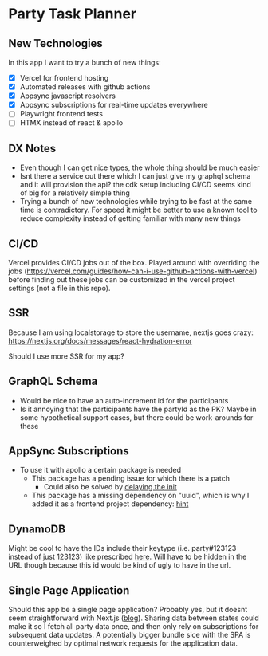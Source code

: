 # Party Task Planner

## New Technologies

In this app I want to try a bunch of new things:
- [x] Vercel for frontend hosting
- [x] Automated releases with github actions
- [x] Appsync javascript resolvers
- [x] Appsync subscriptions for real-time updates everywhere
- [ ] Playwright frontend tests
- [ ] HTMX instead of react & apollo

## DX Notes

- Even though I can get nice types, the whole thing should be much easier
- Isnt there a service out there which I can just give my graphql schema and it will provision the
  api? the cdk setup including CI/CD seems kind of big for a relatively simple thing
- Trying a bunch of new technologies while trying to be fast at the same time is
  contradictory. For speed it might be better to use a known tool to reduce complexity instead of
  getting familiar with many new things

## CI/CD

Vercel provides CI/CD jobs out of the box. Played around with overriding the jobs
(https://vercel.com/guides/how-can-i-use-github-actions-with-vercel) before finding out these jobs
can be customized in the vercel project settings (not a file in this repo).

## SSR

Because I am using localstorage to store the username, nextjs goes crazy:
https://nextjs.org/docs/messages/react-hydration-error

Should I use more SSR for my app?

## GraphQL Schema

- Would be nice to have an auto-increment id for the participants
- Is it annoying that the participants have the partyId as the PK? Maybe in some hypothetical
  support cases, but there could be work-arounds for these

## AppSync Subscriptions

- To use it with apollo a certain package is needed
  - This package has a pending issue for which there is a patch
    - Could also be solved by [delaying the init](https://github.com/awslabs/aws-mobile-appsync-sdk-js/issues/491#issuecomment-671469907)
  - This package has a missing dependency on "uuid", which is why I added it as a frontend project
    dependency: [hint](https://github.com/awslabs/aws-mobile-appsync-sdk-js/issues/695)

## DynamoDB

Might be cool to have the IDs include their keytype (i.e. party#123123 instead of just 123123)
like prescribed
[here](https://aws.amazon.com/blogs/database/effective-data-sorting-with-amazon-dynamodb/). Will
have to be hidden in the URL though because this id would be kind of ugly to have in the url.

## Single Page Application

Should this app be a single page application? Probably yes, but it doesnt seem straightforward
with Next.js ([blog](https://colinhacks.com/essays/building-a-spa-with-nextjs)). Sharing data
between states could make it so I fetch all party data once, and then only rely on subscriptions
for subsequent data updates. A potentially bigger bundle sice with the SPA is counterweighed by
optimal network requests for the application data.
